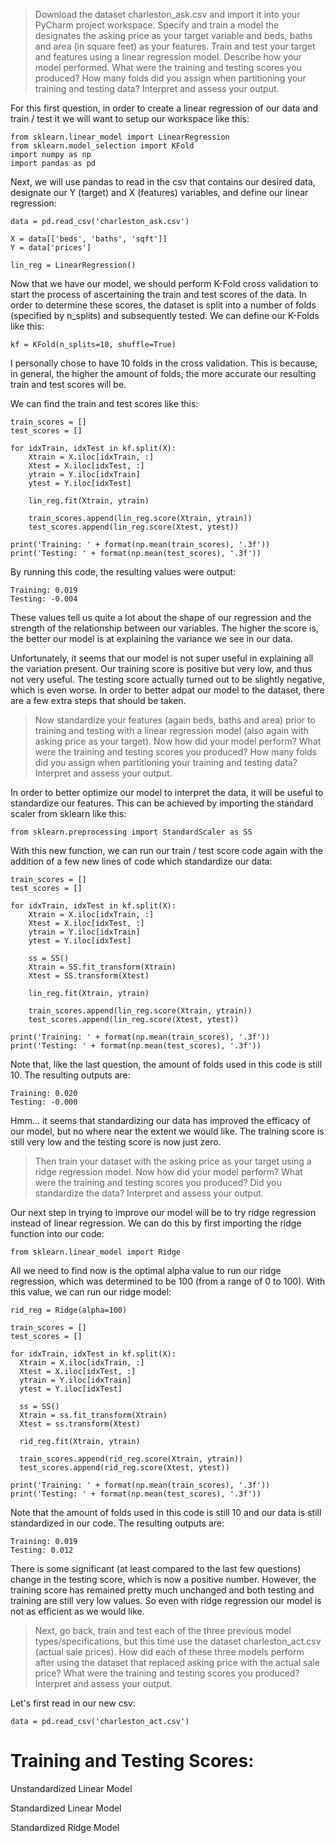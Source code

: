 > Download the dataset charleston_ask.csv and import it into your PyCharm project workspace. Specify and train a model the designates the asking price as your target variable and beds, baths and area (in square feet) as your features. Train and test your target and features using a linear regression model. Describe how your model performed. What were the training and testing scores you produced? How many folds did you assign when partitioning your training and testing data? Interpret and assess your output.

For this first question, in order to create a linear regression of our data and train / test it we will want to setup our workspace like this:
```
from sklearn.linear_model import LinearRegression
from sklearn.model_selection import KFold
import numpy as np
import pandas as pd
```

Next, we will use pandas to read in the csv that contains our desired data, designate our Y (target) and X (features) variables, and define our linear regression:
```
data = pd.read_csv('charleston_ask.csv')

X = data[['beds', 'baths', 'sqft']]
Y = data['prices']

lin_reg = LinearRegression()
```

Now that we have our model, we should perform K-Fold cross validation to start the process of ascertaining the train and test scores of the data. In order to determine these scores, the dataset is split into a number of folds (specified by n_splits) and subsequently tested. We can define our K-Folds like this:
```
kf = KFold(n_splits=10, shuffle=True)
```
I personally chose to have 10 folds in the cross validation. This is because, in general, the higher the amount of folds, the more accurate our resulting train and test scores will be.

We can find the train and test scores like this:
```
train_scores = []
test_scores = []

for idxTrain, idxTest in kf.split(X):
    Xtrain = X.iloc[idxTrain, :]
    Xtest = X.iloc[idxTest, :]
    ytrain = Y.iloc[idxTrain]
    ytest = Y.iloc[idxTest]

    lin_reg.fit(Xtrain, ytrain)

    train_scores.append(lin_reg.score(Xtrain, ytrain))
    test_scores.append(lin_reg.score(Xtest, ytest))

print('Training: ' + format(np.mean(train_scores), '.3f'))
print('Testing: ' + format(np.mean(test_scores), '.3f'))
```

By running this code, the resulting values were output:
```
Training: 0.019
Testing: -0.004
```

These values tell us quite a lot about the shape of our regression and the strength of the relationship between our variables. The higher the score is, the better our model is at explaining the variance we see in our data.

Unfortunately, it seems that our model is not super useful in explaining all the variation present. Our training score is positive but very low, and thus not very useful. The testing score actually turned out to be slightly negative, which is even worse. In order to better adpat our model to the dataset, there are a few extra steps that should be taken.


> Now standardize your features (again beds, baths and area) prior to training and testing with a linear regression model (also again with asking price as your target). Now how did your model perform? What were the training and testing scores you produced? How many folds did you assign when partitioning your training and testing data? Interpret and assess your output.

In order to better optimize our model to interpret the data, it will be useful to standardize our features. This can be achieved by importing the standard scaler from sklearn like this:
```
from sklearn.preprocessing import StandardScaler as SS
```

With this new  function, we can run our train / test score code again with the addition of a few new lines of code which standardize our data:
```
train_scores = []
test_scores = []

for idxTrain, idxTest in kf.split(X):
    Xtrain = X.iloc[idxTrain, :]
    Xtest = X.iloc[idxTest, :]
    ytrain = Y.iloc[idxTrain]
    ytest = Y.iloc[idxTest]
    
    ss = SS()
    Xtrain = SS.fit_transform(Xtrain)
    Xtest = SS.transform(Xtest)

    lin_reg.fit(Xtrain, ytrain)

    train_scores.append(lin_reg.score(Xtrain, ytrain))
    test_scores.append(lin_reg.score(Xtest, ytest))

print('Training: ' + format(np.mean(train_scores), '.3f'))
print('Testing: ' + format(np.mean(test_scores), '.3f'))
```

Note that, like the last question, the amount of folds used in this code is still 10.
The resulting outputs are:
```
Training: 0.020
Testing: -0.000
```

Hmm... it seems that standardizing our data has improved the efficacy of our model, but no where near the extent we would like. The training score is still very low and the testing score is now just zero.


> Then train your dataset with the asking price as your target using a ridge regression model. Now how did your model perform? What were the training and testing scores you produced? Did you standardize the data? Interpret and assess your output.

Our next step in trying to improve our model will be to try ridge regression instead of linear regression. We can do this by first importing the ridge function into our code:
```
from sklearn.linear_model import Ridge
```

All we need to find now is the optimal alpha value to run our ridge regression, which was determined to be 100 (from a range of 0 to 100). With this value, we can run our ridge model:
```
rid_reg = Ridge(alpha=100)

train_scores = []
test_scores = []

for idxTrain, idxTest in kf.split(X):
  Xtrain = X.iloc[idxTrain, :]
  Xtest = X.iloc[idxTest, :]
  ytrain = Y.iloc[idxTrain]
  ytest = Y.iloc[idxTest]

  ss = SS()
  Xtrain = ss.fit_transform(Xtrain)
  Xtest = ss.transform(Xtest)

  rid_reg.fit(Xtrain, ytrain)

  train_scores.append(rid_reg.score(Xtrain, ytrain))
  test_scores.append(rid_reg.score(Xtest, ytest))

print('Training: ' + format(np.mean(train_scores), '.3f'))
print('Testing: ' + format(np.mean(test_scores), '.3f'))
```
Note that the amount of folds used in this code is still 10 and our data is still standardized in our code.
The resulting outputs are:
```
Training: 0.019
Testing: 0.012
```

There is some significant (at least compared to the last few questions) change in the testing score, which is now a positive number. However, the training score has remained pretty much unchanged and both testing and training are still very low values. So even with ridge regression our model is not as efficient as we would like.


> Next, go back, train and test each of the three previous model types/specifications, but this time use the dataset charleston_act.csv (actual sale prices). How did each of these three models perform after using the dataset that replaced asking price with the actual sale price? What were the training and testing scores you produced? Interpret and assess your output.

Let's first read in our new csv:
```
data = pd.read_csv('charleston_act.csv')
```

# Training and Testing Scores:
Unstandardized Linear Model

Standardized Linear Model

Standardized Ridge Model


















